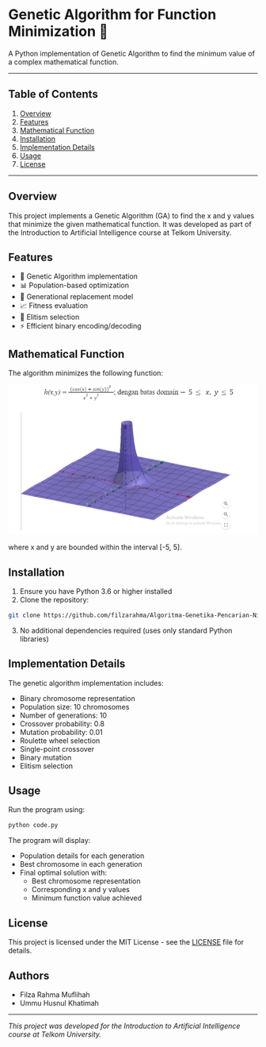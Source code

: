 # Genetic Algorithm for Function Minimization 🧬

A Python implementation of Genetic Algorithm to find the minimum value of a complex mathematical function.

---

## Table of Contents

1. [Overview](#overview)
2. [Features](#features)
3. [Mathematical Function](#mathematical-function)
4. [Installation](#installation)
5. [Implementation Details](#implementation-details)
6. [Usage](#usage)
7. [License](#license)

---

## Overview

This project implements a Genetic Algorithm (GA) to find the x and y values that minimize the given mathematical function. It was developed as part of the Introduction to Artificial Intelligence course at Telkom University.

## Features

-   🧬 Genetic Algorithm implementation
-   📊 Population-based optimization
-   🔄 Generational replacement model
-   📈 Fitness evaluation
-   🎯 Elitism selection
-   ⚡ Efficient binary encoding/decoding

## Mathematical Function

The algorithm minimizes the following function:

![Function](/Function.png)

where x and y are bounded within the interval [-5, 5].

## Installation

1. Ensure you have Python 3.6 or higher installed
2. Clone the repository:

```bash
git clone https://github.com/filzarahma/Algoritma-Genetika-Pencarian-Nilai-Minimal-Suatu-Fungsi.git
```

3. No additional dependencies required (uses only standard Python libraries)

## Implementation Details

The genetic algorithm implementation includes:

-   Binary chromosome representation
-   Population size: 10 chromosomes
-   Number of generations: 10
-   Crossover probability: 0.8
-   Mutation probability: 0.01
-   Roulette wheel selection
-   Single-point crossover
-   Binary mutation
-   Elitism selection

## Usage

Run the program using:

```bash
python code.py
```

The program will display:

-   Population details for each generation
-   Best chromosome in each generation
-   Final optimal solution with:
    -   Best chromosome representation
    -   Corresponding x and y values
    -   Minimum function value achieved

## License

This project is licensed under the MIT License - see the [LICENSE](LICENSE) file for details.

## Authors

-   Filza Rahma Muflihah
-   Ummu Husnul Khatimah

---

_This project was developed for the Introduction to Artificial Intelligence course at Telkom University._
